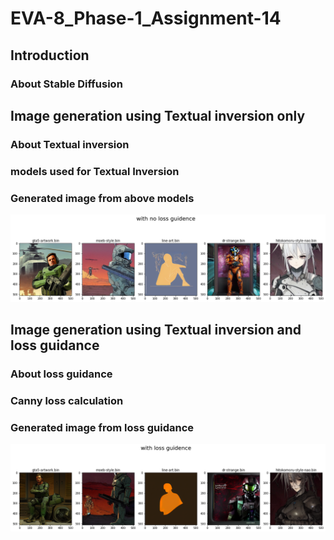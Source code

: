 # EVA-8_Phase-1_Assignment-14
## Introduction
### About Stable Diffusion


## Image generation using Textual inversion only
### About Textual inversion
### models used for Textual Inversion
### Generated image from above models
![alt-text-1](no_loss_guidence.png "output1")

## Image generation using Textual inversion and loss guidance
### About loss guidance
### Canny loss calculation
### Generated image from loss guidance
![alt-text-1](loss_guidence.png "output1")